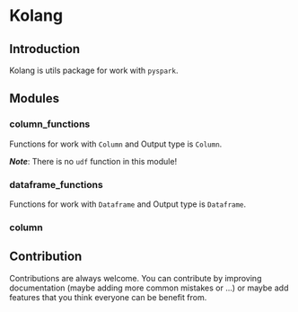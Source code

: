 # Kolang

## Introduction

Kolang is utils package for work with `pyspark`. 

## Modules
### column_functions

Functions for work with `Column` and Output type is `Column`.

**_Note_**: There is no `udf` function in this module!

### dataframe_functions

Functions for work with `Dataframe` and Output type is `Dataframe`.

### column

## Contribution

Contributions are always welcome. You can contribute by improving documentation (maybe adding more common mistakes or ...) or maybe add features that you think everyone can be benefit from.


